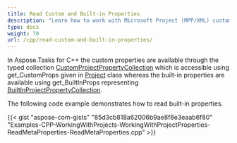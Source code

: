 ```yaml
---
title: Read Custom and Built-in Properties
description: "Learn how to work with Microsoft Project (MPP/XML) custom and built-in properties using Aspose.Tasks for C++."
type: docs
weight: 70
url: /cpp/read-custom-and-built-in-properties/
---
```


In Aspose.Tasks for C++ the custom properties are available through the typed collection [CustomProjectPropertyCollection](https://reference.aspose.com/tasks/cpp/class/aspose.tasks.properties.custom_project_property_collection) which is accessible using get_CustomProps given in [Project](https://reference.aspose.com/tasks/cpp/class/aspose.tasks.project) class whereas the built-in properties are available using get_BuiltInProps representing [BuiltInProjectPropertyCollection](https://reference.aspose.com/tasks/cpp/class/aspose.tasks.properties.built_in_project_property_collection).

The following code example demonstrates how to read built-in properties.

{{< gist "aspose-com-gists" "85d3cb818a62006b9ae8f8e3eaab6f80" "Examples-CPP-WorkingWithProjects-WorkingWithProjectProperties-ReadMetaProperties-ReadMetaProperties.cpp" >}}

